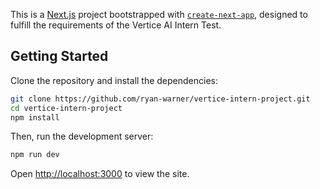 This is a [Next.js](https://nextjs.org/) project bootstrapped with [`create-next-app`](https://github.com/vercel/next.js/tree/canary/packages/create-next-app), designed to fulfill the requirements of the Vertice AI Intern Test.

## Getting Started

Clone the repository and install the dependencies:

```bash
git clone https://github.com/ryan-warner/vertice-intern-project.git
cd vertice-intern-project
npm install
```

Then, run the development server:

```bash
npm run dev
```

Open [http://localhost:3000](http://localhost:3000) to view the site.
